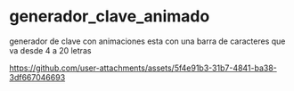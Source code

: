 # generador_clave_animado
generador de clave con animaciones
esta con una barra de caracteres que va desde 4 a 20 letras



https://github.com/user-attachments/assets/5f4e91b3-31b7-4841-ba38-3df667046693

